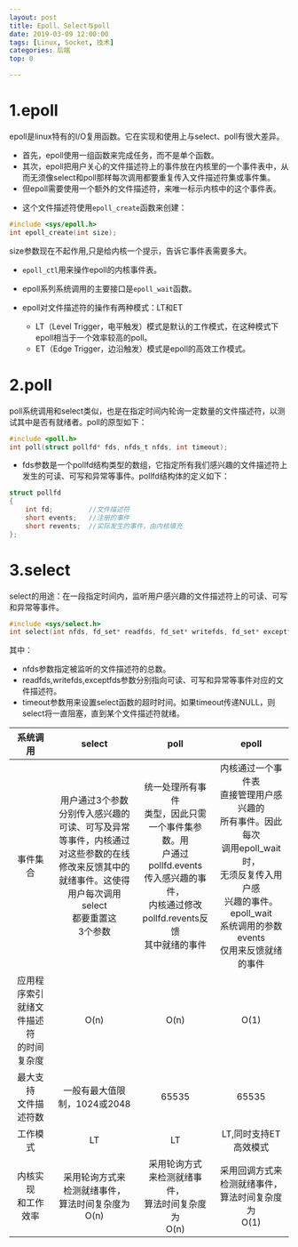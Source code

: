 ```yaml
---
layout: post
title: Epoll、Select与poll
date: 2019-03-09 12:00:00
tags: [Linux, Socket, 技术]
categories: 后端
top: 0

---
```


# 1.epoll
epoll是linux特有的I/O复用函数。它在实现和使用上与select、poll有很大差异。
* 首先，epoll使用一组函数来完成任务，而不是单个函数。
* 其次，epoll把用户关心的文件描述符上的事件放在内核里的一个事件表中，从而无须像select和poll那样每次调用都要重复传入文件描述符集或事件集。
* 但epoll需要使用一个额外的文件描述符，来唯一标示内核中的这个事件表。
<!-- more -->
* 这个文件描述符使用`epoll_create`函数来创建：
```c
#include <sys/epoll.h>
int epoll_create(int size);
```
size参数现在不起作用,只是给内核一个提示，告诉它事件表需要多大。
* `epoll_ctl`用来操作epoll的内核事件表。
* epoll系列系统调用的主要接口是`epoll_wait`函数。

* epoll对文件描述符的操作有两种模式：LT和ET
    * LT（Level Trigger，电平触发）模式是默认的工作模式，在这种模式下epoll相当于一个效率较高的poll。
    * ET（Edge Trigger，边沿触发）模式是epoll的高效工作模式。

# 2.poll
poll系统调用和select类似，也是在指定时间内轮询一定数量的文件描述符，以测试其中是否有就绪者。poll的原型如下：
```c
#include <poll.h>
int poll(struct pollfd* fds, nfds_t nfds, int timeout);
```
* fds参数是一个pollfd结构类型的数组，它指定所有我们感兴趣的文件描述符上发生的可读、可写和异常等事件。pollfd结构体的定义如下：
```c
struct pollfd
{
    int fd;         //文件描述符
    short events;   //注册的事件
    short revents;  //实际发生的事件，由内核填充
};
```

# 3.select
select的用途：在一段指定时间内，监听用户感兴趣的文件描述符上的可读、可写和异常等事件。
```c
#include <sys/select.h>
int select(int nfds, fd_set* readfds, fd_set* writefds, fd_set* exceptfds, struct timeval* timeout);
```
其中：
* nfds参数指定被监听的文件描述符的总数。
* readfds,writefds,exceptfds参数分别指向可读、可写和异常等事件对应的文件描述符。
* timeout参数用来设置select函数的超时时间。如果timeout传递NULL，则select将一直阻塞，直到某个文件描述符就绪。


|系统调用|select|poll|epoll|
|:------:|:----:|:--:|:---:|
|事件集合|用户通过3个参数<br>分别传入感兴趣的<br>可读、可写及异常<br>等事件，内核通过<br>对这些参数的在线<br>修改来反馈其中的<br>就绪事件。这使得<br>用户每次调用select<br>都要重置这<br>3个参数|统一处理所有事件<br>类型，因此只需<br>一个事件集参数。用<br>户通过pollfd.events<br>传入感兴趣的事件，<br>内核通过修改<br>pollfd.revents反馈<br>其中就绪的事件|内核通过一个事件表<br>直接管理用户感兴趣的<br>所有事件。因此每次<br>调用epoll_wait时，<br>无须反复传入用户感<br>兴趣的事件。epoll_wait<br>系统调用的参数events<br>仅用来反馈就绪的事件|
|应用程序索引<br>就绪文件描述符<br>的时间复杂度|O(n)|O(n)|O(1)|
|最大支持<br>文件描述符数|一般有最大值限制，1024或2048|65535|65535|
|工作模式|LT|LT|LT,同时支持ET高效模式|
|内核实现<br>和工作效率|采用轮询方式来<br>检测就绪事件，<br>算法时间复杂度为<br>O(n)|采用轮询方式<br>来检测就绪事件，<br>算法时间复杂度为<br>O(n)|采用回调方式来<br>检测就绪事件，<br>算法时间复杂度为<br>O(1)|
